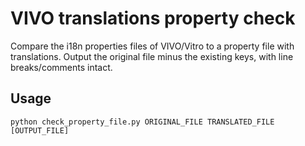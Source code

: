 # VIVO translations property check

Compare the i18n properties files of VIVO/Vitro to a property file with translations. Output the original file minus the existing keys, with line breaks/comments intact.

## Usage

    python check_property_file.py ORIGINAL_FILE TRANSLATED_FILE [OUTPUT_FILE]



